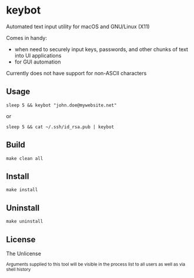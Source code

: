 # keybot

Automated text input utility for macOS and GNU/Linux (X11)

Comes in handy:
- when need to securely input keys, passwords, and other chunks of text into UI applications
- for GUI automation

Currently does not have support for non-ASCII characters

## Usage
    sleep 5 && keybot "john.doe@mywebsite.net"
or

    sleep 5 && cat ~/.ssh/id_rsa.pub | keybot

## Build
    make clean all

## Install
    make install

## Uninstall
    make uninstall

## License
The Unlicense

<!-- Microtext -->
<sub>Arguments supplied to this tool will be visible in the process list to all users as well as via shell history</sub>
